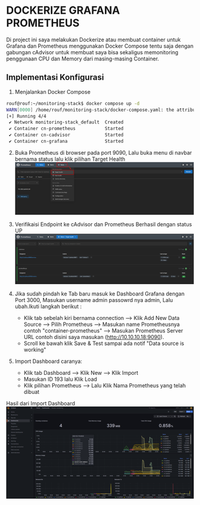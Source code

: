 # DOCKERIZE GRAFANA PROMETHEUS
Di project ini saya melakukan Dockerize atau membuat container untuk Grafana dan Prometheus menggunakan Docker Compose tentu saja dengan gabungan cAdvisor untuk membuat saya bisa sekaligus memonitoring penggunaan CPU dan Memory dari masing-masing Container.

## Implementasi Konfigurasi

1. Menjalankan Docker Compose
```bash
rouf@rouf:~/monitoring-stack$ docker compose up -d
WARN[0000] /home/rouf/monitoring-stack/docker-compose.yaml: the attribute `version` is obsolete, it will be ignored, please remove it to avoid potential confusion
[+] Running 4/4
 ✔ Network monitoring-stack_default  Created                                                                                                                                        0.4s
 ✔ Container cn-prometheus           Started                                                                                                                                        2.4s
 ✔ Container cn-cadvisor             Started                                                                                                                                        2.2s
 ✔ Container cn-grafana              Started 
 ```

 2. Buka Prometheus di browser pada port 9090, Lalu buka menu di navbar bernama status lalu klik pilihan Target Health
 ![ss-1](./image/1.png)

 3. Verifikaisi Endpoint ke cAdvisor dan Prometheus Berhasil dengan status UP
 ![ss-2](./image/2.png)

 4. Jika sudah pindah ke Tab baru masuk ke Dashboard Grafana dengan Port 3000, Masukan username admin passowrd nya admin, Lalu ubah.Ikuti langkah berikut :
    - Klik tab sebelah kiri bernama connection --> Klik Add New Data Source --> Pilih Prometheus --> Masukan name Prometheusnya contoh "container-prometheus" --> Masukan Prometheus Server URL contoh disini saya masukan (http://10.10.10.18:9090). 
    - Scroll ke bawah klik Save & Test sampai ada notif "Data source is working"

5. Import Dashboard caranya: 
    - Klik tab Dashboard --> Klik New --> Klik Import
    - Masukan ID 193 lalu Klik Load
    - Klik pilihan Prometheus --> Lalu Klik Nama Prometheus yang telah dibuat 

Hasil dari Import Dashboard
![ss-3](./image/3.png)
